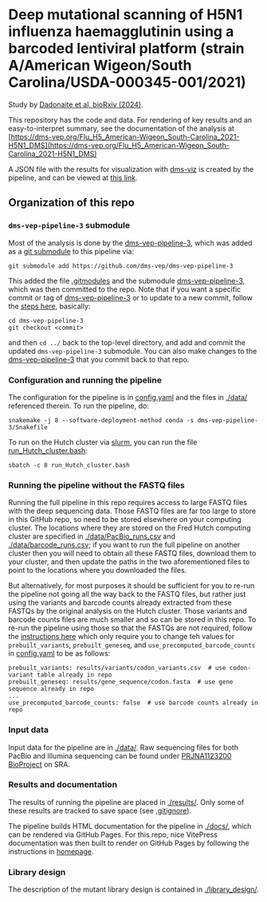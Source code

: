 # Deep mutational scanning of H5N1 influenza haemagglutinin using a barcoded lentiviral platform (strain A/American Wigeon/South Carolina/USDA-000345-001/2021)
Study by [Dadonaite et al, bioRxiv (2024)](https://www.biorxiv.org/content/10.1101/2024.05.23.595634v1).

This repository has the code and data.
For rendering of key results and an easy-to-interpret summary, see the documentation of the analysis at [https://dms-vep.org/Flu_H5_American-Wigeon_South-Carolina_2021-H5N1_DMS](https://dms-vep.org/Flu_H5_American-Wigeon_South-Carolina_2021-H5N1_DMS)

A JSON file with the results for visualization with [dms-viz](https://dms-viz.github.io/) is created by the pipeline, and can be viewed at [this link](https://dms-viz.github.io/v0/?data=https%3A%2F%2Fraw.githubusercontent.com%2Fdms-vep%2FFlu_H5_American-Wigeon_South-Carolina_2021-H5N1_DMS%2Fmain%2Fresults%2Fdms-viz%2Fdms-viz.json).

## Organization of this repo

### `dms-vep-pipeline-3` submodule

Most of the analysis is done by the [dms-vep-pipeline-3](https://github.com/dms-vep-3/dms-vep-pipeline-3), which was added as a [git submodule](https://git-scm.com/book/en/v2/Git-Tools-Submodules) to this pipeline via:

    git submodule add https://github.com/dms-vep/dms-vep-pipeline-3

This added the file [.gitmodules](.gitmodules) and the submodule [dms-vep-pipeline-3](dms-vep-pipeline-3), which was then committed to the repo.
Note that if you want a specific commit or tag of [dms-vep-pipeline-3](https://github.com/dms-vep/dms-vep-pipeline-3) or to update to a new commit, follow the [steps here](https://stackoverflow.com/a/10916398), basically:

    cd dms-vep-pipeline-3
    git checkout <commit>

and then `cd ../` back to the top-level directory, and add and commit the updated `dms-vep-pipeline-3` submodule.
You can also make changes to the [dms-vep-pipeline-3](https://github.com/dms-vep/dms-vep-pipeline-3) that you commit back to that repo.

### Configuration and running the pipeline
The configuration for the pipeline is in [config.yaml](config.yaml) and the files in [./data/](data) referenced therein.
To run the pipeline, do:

    snakemake -j 8 --software-deployment-method conda -s dms-vep-pipeline-3/Snakefile

To run on the Hutch cluster via [slurm](https://slurm.schedmd.com/), you can run the file [run_Hutch_cluster.bash](run_Hutch_cluster.bash):

    sbatch -c 8 run_Hutch_cluster.bash

### Running the pipeline without the FASTQ files
Running the full pipeline in this repo requires access to large FASTQ files with the deep sequencing data.
Those FASTQ files are far too large to store in this GitHub repo, so need to be stored elsewhere on your computing cluster.
The locations where they are stored on the Fred Hutch computing cluster are specified in [./data/PacBio_runs.csv](data/PacBio_runs.csv) and [./data/barcode_runs.csv](data/barcode_runs.csv); if you want to run the full pipeline on another cluster then you will need to obtain all these FASTQ files, download them to your cluster, and then update the paths in the two aforementioned files to point to the locations where you downloaded the files.

But alternatively, for most purposes it should be sufficient for you to re-run the pipeline not going all the way back to the FASTQ files, but rather just using the variants and barcode counts already extracted from these FASTQs by the original analysis on the Hutch cluster.
Those variants and barcode counts files are much smaller and so can be stored in this repo.
To re-run the pipeline using those so that the FASTQs are not required, follow the [instructions here](https://github.com/dms-vep/dms-vep-pipeline-3?tab=readme-ov-file#re-running-the-pipeline-without-the-fastq-files) which only require you to change teh values for `prebuilt_variants`, `prebuilt_geneseq`, and `use_precomputed_barcode_counts` in [config.yaml](config.yaml) to be as follows:

    prebuilt_variants: results/variants/codon_variants.csv  # use codon-variant table already in repo
    prebuilt_geneseq: results/gene_sequence/codon.fasta  # use gene sequence already in repo
    ...
    use_precomputed_barcode_counts: false  # use barcode counts already in repo

### Input data
Input data for the pipeline are in [./data/](data). Raw sequencing files for both PacBio and Illumina sequencing can be found under [PRJNA1123200 BioProject](https://www.ncbi.nlm.nih.gov/sra/PRJNA1123200) on SRA.

### Results and documentation
The results of running the pipeline are placed in [./results/](results).
Only some of these results are tracked to save space (see [.gitignore](.gitignore)).

The pipeline builds HTML documentation for the pipeline in [./docs/](docs), which can be rendered via GitHub Pages.
For this repo, nice VitePress documentation was then built to render on GitHub Pages by following the instructions in [homepage](homepage).

### Library design
The description of the mutant library design is contained in [./library_design/](library_design).
